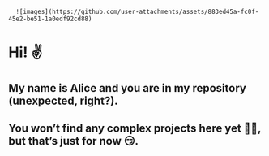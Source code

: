       ![images](https://github.com/user-attachments/assets/883ed45a-fc0f-45e2-be51-1a0edf92cd88)                                                                                                                                           
# Hi! ✌ 
## My name is Alice and you are in my repository (unexpected, right?).
## You won’t find any complex projects here yet 🤷‍♀️, but that’s just for now 😏.

<!--
**NeMaliavka/NeMaliavka** is a ✨ _special_ ✨ repository because its `README.md` (this file) appears on your GitHub profile.



